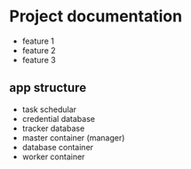 # Project documentation

- feature 1
- feature 2
- feature 3

## app structure
- task schedular
- credential database
- tracker database
- master container (manager)
- database container
- worker container
